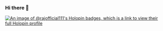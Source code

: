 ### Hi there 👋

[![An image of @rajofficial111's Holopin badges, which is a link to view their full Holopin profile](https://holopin.me/rajofficial111)](https://holopin.io/@rajofficial111)

<!--
**rajofficial111/rajofficial111** is a ✨ _special_ ✨ repository because its `README.md` (this file) appears on your GitHub profile.

Here are some ideas to get you started:

- 🔭 I’m currently working on ...
- 🌱 I’m currently learning ...
- 👯 I’m looking to collaborate on ...
- 🤔 I’m looking for help with ...
- 💬 Ask me about ...
- 📫 How to reach me: ...
- 😄 Pronouns: ...
- ⚡ Fun fact: ...
-->
